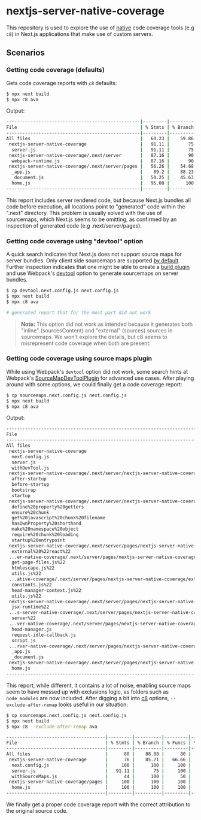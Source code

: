 # nextjs-server-native-coverage

This repository is used to explore the use of [native](https://nodejs.org/dist/latest-v18.x/docs/api/cli.html#node_v8_coveragedir) code coverage tools (e.g `c8`) in Next.js applications that make use of custom servers.

## Scenarios

### Getting code coverage (defaults)

Gets code coverage reports with `c8` defaults:

```bash
$ npx next build
$ npx c8 ava
```

Output:

```bash
--------------------------------------------------|---------|----------|---------|---------|------------------------------------------------------------------------
File                                              | % Stmts | % Branch | % Funcs | % Lines | Uncovered Line #s                                                      
--------------------------------------------------|---------|----------|---------|---------|------------------------------------------------------------------------
All files                                         |   60.23 |    59.86 |   58.33 |   60.23 |                                                                        
 nextjs-server-native-coverage                    |   91.11 |       75 |     100 |   91.11 |                                                                        
  server.js                                       |   91.11 |       75 |     100 |   91.11 | 31-34                                                                  
 nextjs-server-native-coverage/.next/server       |   87.16 |       90 |   55.55 |   87.16 |                                                                        
  webpack-runtime.js                              |   87.16 |       90 |   55.55 |   87.16 | 57-60,68-69,92-98,128-133                                              
 nextjs-server-native-coverage/.next/server/pages |   56.26 |    54.68 |   58.13 |   56.26 |                                                                        
  _app.js                                         |    89.2 |    88.23 |   64.28 |    89.2 | 19-20,25-26,39-41,62-63,117-119,124-126                                
  _document.js                                    |   50.25 |    45.63 |   53.84 |   50.25 | ...1,994-995,998-999,1002-1003,1014-1019,1036-1057,1063-1066,1084-1086 
  home.js                                         |   95.08 |      100 |   85.71 |   95.08 | 46-48                                                                  
--------------------------------------------------|---------|----------|---------|---------|------------------------------------------------------------------------
```

This report includes server rendered code, but because Next.js bundles all code before execution, all locations point to "generated" code within the ".next" directory. This problem is usually solved with the use of sourcemaps, which Next.js seems to be omitting, as confirmed by an inspection of generated code (e.g .next/server/pages).


### Getting code coverage using "devtool" option

A quick search indicates that Next.js does not support source maps for server bundles. Only client side sourcemaps are supported [by default](https://nextjs.org/docs/pages/api-reference/next-config-js/productionBrowserSourceMaps). Further inspection indicates that one might be able to create a [build plugin](https://nextjs.org/docs/pages/api-reference/next-config-js/webpack) and use Webpack's [devtool](https://webpack.js.org/configuration/devtool/#root) option to generate sourcemaps on server bundles.

```bash
$ cp devtool.next.config.js next.config.js
$ npx next build
$ npx c8 ava

# generated report that for the most part did not work
```

> **Note:** This option did not work as intended because it generates both "inline" (sourcesContent) and "external" (sources) sources in sourcemaps. We won't explore the details, but c8 seems to misrepresent code coverage when both are present.


### Getting code coverage using source maps plugin

While using Webpack's `devtool` option did not work, some search hints at Webpack's [SourceMapDevToolPlugin](https://webpack.js.org/plugins/source-map-dev-tool-plugin) for advanced use cases. After playing around with some options, we could finally get a code coverage report:

```bash
$ cp sourcemaps.next.config.js next.config.js
$ npx next build
$ npx c8 ava
```

Output:

```bash
-------------------------------------------------------------------------------------------------------|---------|----------|---------|---------|-------------------
File                                                                                                   | % Stmts | % Branch | % Funcs | % Lines | Uncovered Line #s 
-------------------------------------------------------------------------------------------------------|---------|----------|---------|---------|-------------------
All files                                                                                              |   51.55 |    49.58 |   53.52 |   51.55 |                   
 nextjs-server-native-coverage                                                                         |   81.42 |    85.71 |   66.66 |   81.42 |                   
  next.config.js                                                                                       |     100 |      100 |     100 |     100 |                   
  server.js                                                                                            |   91.11 |       75 |     100 |   91.11 | 31-34             
  withDevTool.js                                                                                       |      55 |      100 |      50 |      55 | 7-15              
 nextjs-server-native-coverage/.next/server/nextjs-server-native-coverage/webpack                      |   97.14 |       75 |     100 |   97.14 |                   
  after-startup                                                                                        |     100 |      100 |     100 |     100 |                   
  before-startup                                                                                       |     100 |      100 |     100 |     100 |                   
  bootstrap                                                                                            |   96.87 |       75 |     100 |   96.87 | 24                
  startup                                                                                              |     100 |      100 |     100 |     100 |                   
 nextjs-server-native-coverage/.next/server/nextjs-server-native-coverage/webpack/runtime              |   64.93 |    85.71 |      50 |   64.93 |                   
  define%20property%20getters                                                                          |     100 |      100 |     100 |     100 |                   
  ensure%20chunk                                                                                       |   33.33 |      100 |       0 |   33.33 | 4-9               
  get%20javascript%20chunk%20filename                                                                  |      20 |      100 |       0 |      20 | 2-5               
  hasOwnProperty%20shorthand                                                                           |     100 |      100 |     100 |     100 |                   
  make%20namespace%20object                                                                            |     100 |      100 |     100 |     100 |                   
  require%20chunk%20loading                                                                            |   76.92 |    66.66 |      50 |   76.92 | 18,25-32          
  startup%20entrypoint                                                                                 |       0 |      100 |       0 |       0 | 1-8               
 nextjs-server-native-coverage/.next/server/pages/nextjs-server-native-coverage                        |     100 |      100 |     100 |     100 |                   
  external%20%22react%22                                                                               |     100 |      100 |     100 |     100 |                   
 ...er-native-coverage/.next/server/pages/nextjs-server-native-coverage/external%20%22next/dist/server |     100 |      100 |     100 |     100 |                   
  get-page-files.js%22                                                                                 |     100 |      100 |     100 |     100 |                   
  htmlescape.js%22                                                                                     |     100 |      100 |     100 |     100 |                   
  utils.js%22                                                                                          |     100 |      100 |     100 |     100 |                   
 ...ative-coverage/.next/server/pages/nextjs-server-native-coverage/external%20%22next/dist/shared/lib |     100 |      100 |     100 |     100 |                   
  constants.js%22                                                                                      |     100 |      100 |     100 |     100 |                   
  head-manager-context.js%22                                                                           |     100 |      100 |     100 |     100 |                   
  utils.js%22                                                                                          |     100 |      100 |     100 |     100 |                   
 nextjs-server-native-coverage/.next/server/pages/nextjs-server-native-coverage/external%20%22react    |     100 |      100 |     100 |     100 |                   
  jsx-runtime%22                                                                                       |     100 |      100 |     100 |     100 |                   
 ...s-server-native-coverage/.next/server/pages/nextjs-server-native-coverage/external%20%22styled-jsx |     100 |      100 |     100 |     100 |                   
  server%22                                                                                            |     100 |      100 |     100 |     100 |                   
 ...ver-native-coverage/.next/server/pages/nextjs-server-native-coverage/node_modules/next/dist/client |   15.59 |        0 |       0 |   15.59 |                   
  head-manager.js                                                                                      |   14.41 |      100 |       0 |   14.41 | 15-109            
  request-idle-callback.js                                                                             |   47.82 |        0 |       0 |   47.82 | 7-16,19-20        
  script.js                                                                                            |   12.43 |      100 |       0 |   12.43 | 11-69,80-189      
 ...rver-native-coverage/.next/server/pages/nextjs-server-native-coverage/node_modules/next/dist/pages |   60.45 |    44.32 |   67.44 |   60.45 |                   
  _app.js                                                                                              |   88.75 |    84.61 |      70 |   88.75 | ...15,25-27,43-44 
  _document.js                                                                                         |   56.55 |    38.09 |   66.66 |   56.55 | ...57-561,576-578 
 nextjs-server-native-coverage/.next/server/pages/nextjs-server-native-coverage/pages                  |     100 |      100 |     100 |     100 |                   
  home.js                                                                                              |     100 |      100 |     100 |     100 |                   
-------------------------------------------------------------------------------------------------------|---------|----------|---------|---------|-------------------
```

This report, while different, it contains a lot of noise, enabling source maps seem to have messed up with exclusions logic, as folders such as `node_modules` are now included. After digging a bit into [c8](https://www.npmjs.com/package/c8) options, `--exclude-after-remap` looks useful in our situation:

```bash
$ cp sourcemaps.next.config.js next.config.js
$ npx next build
$ npx c8 --exclude-after-remap ava

-------------------------------------|---------|----------|---------|---------|-------------------
File                                 | % Stmts | % Branch | % Funcs | % Lines | Uncovered Line #s 
-------------------------------------|---------|----------|---------|---------|-------------------
All files                            |      80 |    88.88 |      80 |      80 |                   
 nextjs-server-native-coverage       |      76 |    85.71 |   66.66 |      76 |                   
  next.config.js                     |     100 |      100 |     100 |     100 |                   
  server.js                          |   91.11 |       75 |     100 |   91.11 | 31-34             
  withSourceMaps.js                  |      44 |      100 |      50 |      44 | 7-20              
 nextjs-server-native-coverage/pages |     100 |      100 |     100 |     100 |                   
  home.js                            |     100 |      100 |     100 |     100 |                   
-------------------------------------|---------|----------|---------|---------|-------------------
```

We finally get a proper code coverage report with the correct attribution to the original source code.